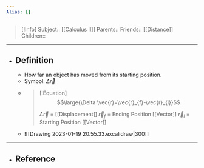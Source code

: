 ```yaml
---
Alias: []
---
```

> [!Info]
> Subject:: [[Calculus II]]
> Parents:: 
> Friends:: [[Distance]]
> Children:: 
---
- ## Definition
	- How far an object has moved from its starting position.
	- Symbol: $\Delta \vec{r}$
	- > [!Equation]
	  > $$\large{\Delta \vec{r}=\vec{r}_{f}-\vec{r}_{i}}$$
	  > 
	  > $\Delta \vec{r}$ = [[Displacement]]
	  > $\vec{r}_{f}$ = Ending Position [[Vector]]
	  > $\vec{r}_{i}$ = Starting Position [[Vector]]
	- ![[Drawing 2023-01-19 20.55.33.excalidraw|300]]
---
- ## Reference